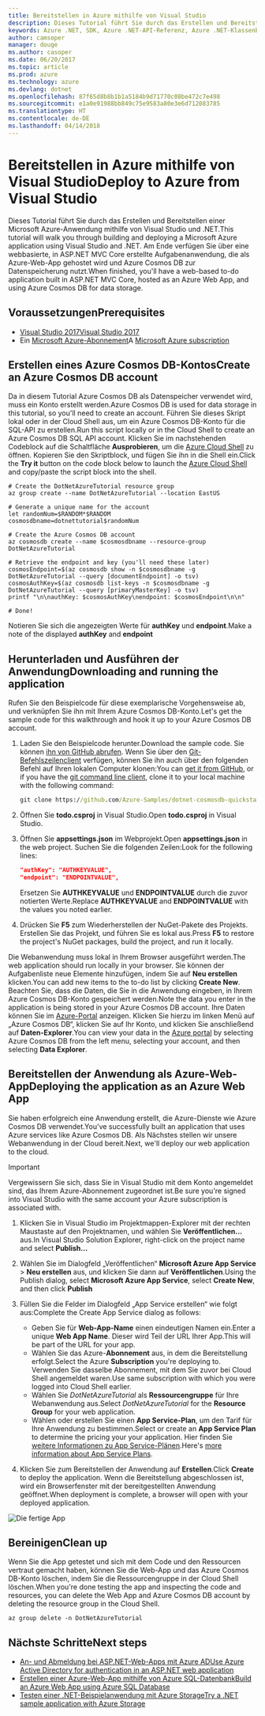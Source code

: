 ```yaml
---
title: Bereitstellen in Azure mithilfe von Visual Studio
description: Dieses Tutorial führt Sie durch das Erstellen und Bereitstellen einer Microsoft Azure-Anwendung mithilfe von Visual Studio und .NET.
keywords: Azure .NET, SDK, Azure .NET-API-Referenz, Azure .NET-Klassenbibliothek
author: camsoper
manager: douge
ms.author: casoper
ms.date: 06/20/2017
ms.topic: article
ms.prod: azure
ms.technology: azure
ms.devlang: dotnet
ms.openlocfilehash: 87f65d8b8b1b1a5184b9d71770c08be472c7e498
ms.sourcegitcommit: e1a0e91988bb849c75e9583a80e3e6d712083785
ms.translationtype: HT
ms.contentlocale: de-DE
ms.lasthandoff: 04/14/2018
---
```

# <a name="deploy-to-azure-from-visual-studio"></a><span data-ttu-id="77544-104">Bereitstellen in Azure mithilfe von Visual Studio</span><span class="sxs-lookup"><span data-stu-id="77544-104">Deploy to Azure from Visual Studio</span></span>

<span data-ttu-id="77544-105">Dieses Tutorial führt Sie durch das Erstellen und Bereitstellen einer Microsoft Azure-Anwendung mithilfe von Visual Studio und .NET.</span><span class="sxs-lookup"><span data-stu-id="77544-105">This tutorial will walk you through building and deploying a Microsoft Azure application using Visual Studio and .NET.</span></span>  <span data-ttu-id="77544-106">Am Ende verfügen Sie über eine webbasierte, in ASP.NET MVC Core erstellte Aufgabenanwendung, die als Azure-Web-App gehostet wird und Azure Cosmos DB zur Datenspeicherung nutzt.</span><span class="sxs-lookup"><span data-stu-id="77544-106">When finished, you'll have a web-based to-do application built in ASP.NET MVC Core, hosted as an Azure Web App, and using Azure Cosmos DB for data storage.</span></span>

## <a name="prerequisites"></a><span data-ttu-id="77544-107">Voraussetzungen</span><span class="sxs-lookup"><span data-stu-id="77544-107">Prerequisites</span></span>

* [<span data-ttu-id="77544-108">Visual Studio 2017</span><span class="sxs-lookup"><span data-stu-id="77544-108">Visual Studio 2017</span></span>](https://www.visualstudio.com/downloads/)
* <span data-ttu-id="77544-109">Ein [Microsoft Azure-Abonnement](https://azure.microsoft.com/free/)</span><span class="sxs-lookup"><span data-stu-id="77544-109">A [Microsoft Azure subscription](https://azure.microsoft.com/free/)</span></span>

## <a name="create-an-azure-cosmos-db-account"></a><span data-ttu-id="77544-110">Erstellen eines Azure Cosmos DB-Kontos</span><span class="sxs-lookup"><span data-stu-id="77544-110">Create an Azure Cosmos DB account</span></span>

<span data-ttu-id="77544-111">Da in diesem Tutorial Azure Cosmos DB als Datenspeicher verwendet wird, muss ein Konto erstellt werden.</span><span class="sxs-lookup"><span data-stu-id="77544-111">Azure Cosmos DB is used for data storage in this tutorial, so you'll need to create an account.</span></span>  <span data-ttu-id="77544-112">Führen Sie dieses Skript lokal oder in der Cloud Shell aus, um ein Azure Cosmos DB-Konto für die SQL-API zu erstellen.</span><span class="sxs-lookup"><span data-stu-id="77544-112">Run this script locally or in the Cloud Shell to create an Azure Cosmos DB SQL API account.</span></span>  <span data-ttu-id="77544-113">Klicken Sie im nachstehenden Codeblock auf die Schaltfläche **Ausprobieren**, um die [Azure Cloud Shell](/azure/cloud-shell/) zu öffnen. Kopieren Sie den Skriptblock, und fügen Sie ihn in die Shell ein.</span><span class="sxs-lookup"><span data-stu-id="77544-113">Click the **Try it** button on the code block below to launch the [Azure Cloud Shell](/azure/cloud-shell/) and copy/paste the script block into the shell.</span></span>

```azurecli-interactive
# Create the DotNetAzureTutorial resource group
az group create --name DotNetAzureTutorial --location EastUS

# Generate a unique name for the account
let randomNum=$RANDOM*$RANDOM
cosmosdbname=dotnettutorial$randomNum

# Create the Azure Cosmos DB account
az cosmosdb create --name $cosmosdbname --resource-group DotNetAzureTutorial

# Retrieve the endpoint and key (you'll need these later)
cosmosEndpoint=$(az cosmosdb show -n $cosmosdbname -g DotNetAzureTutorial --query [documentEndpoint] -o tsv)
cosmosAuthKey=$(az cosmosdb list-keys -n $cosmosdbname -g DotNetAzureTutorial --query [primaryMasterKey] -o tsv)
printf "\n\nauthKey: $cosmosAuthKey\nendpoint: $cosmosEndpoint\n\n"

# Done!

```

<span data-ttu-id="77544-114">Notieren Sie sich die angezeigten Werte für **authKey** und **endpoint**.</span><span class="sxs-lookup"><span data-stu-id="77544-114">Make a note of the displayed **authKey** and **endpoint**</span></span> 

## <a name="downloading-and-running-the-application"></a><span data-ttu-id="77544-115">Herunterladen und Ausführen der Anwendung</span><span class="sxs-lookup"><span data-stu-id="77544-115">Downloading and running the application</span></span>

<span data-ttu-id="77544-116">Rufen Sie den Beispielcode für diese exemplarische Vorgehensweise ab, und verknüpfen Sie ihn mit Ihrem Azure Cosmos DB-Konto.</span><span class="sxs-lookup"><span data-stu-id="77544-116">Let's get the sample code for this walkthrough and hook it up to your Azure Cosmos DB account.</span></span>

1. <span data-ttu-id="77544-117">Laden Sie den Beispielcode herunter.</span><span class="sxs-lookup"><span data-stu-id="77544-117">Download the sample code.</span></span>  <span data-ttu-id="77544-118">Sie können [ihn von GitHub abrufen](https://github.com/Azure-Samples/dotnet-cosmosdb-quickstart/). Wenn Sie über den [Git-Befehlszeilenclient](https://git-scm.com/) verfügen, können Sie ihn auch über den folgenden Befehl auf Ihren lokalen Computer klonen:</span><span class="sxs-lookup"><span data-stu-id="77544-118">You can [get it from GitHub](https://github.com/Azure-Samples/dotnet-cosmosdb-quickstart/), or if you have the [git command line client](https://git-scm.com/), clone it to your local machine with the following command:</span></span>

    ```cmd
    git clone https://github.com/Azure-Samples/dotnet-cosmosdb-quickstart
    ```

2. <span data-ttu-id="77544-119">Öffnen Sie **todo.csproj** in Visual Studio.</span><span class="sxs-lookup"><span data-stu-id="77544-119">Open **todo.csproj** in Visual Studio.</span></span>

3. <span data-ttu-id="77544-120">Öffnen Sie **appsettings.json** im Webprojekt.</span><span class="sxs-lookup"><span data-stu-id="77544-120">Open **appsettings.json** in the web project.</span></span>  <span data-ttu-id="77544-121">Suchen Sie die folgenden Zeilen:</span><span class="sxs-lookup"><span data-stu-id="77544-121">Look for the following lines:</span></span>

    ```json
    "authKey": "AUTHKEYVALUE",
    "endpoint": "ENDPOINTVALUE",
    ```
    <span data-ttu-id="77544-122">Ersetzen Sie **AUTHKEYVALUE** und **ENDPOINTVALUE** durch die zuvor notierten Werte.</span><span class="sxs-lookup"><span data-stu-id="77544-122">Replace **AUTHKEYVALUE** and **ENDPOINTVALUE** with the values you noted earlier.</span></span>

4. <span data-ttu-id="77544-123">Drücken Sie **F5** zum Wiederherstellen der NuGet-Pakete des Projekts. Erstellen Sie das Projekt, und führen Sie es lokal aus.</span><span class="sxs-lookup"><span data-stu-id="77544-123">Press **F5** to restore the project's NuGet packages, build the project, and run it locally.</span></span>

<span data-ttu-id="77544-124">Die Webanwendung muss lokal in Ihrem Browser ausgeführt werden.</span><span class="sxs-lookup"><span data-stu-id="77544-124">The web application should run locally in your browser.</span></span>  <span data-ttu-id="77544-125">Sie können der Aufgabenliste neue Elemente hinzufügen, indem Sie auf **Neu erstellen** klicken.</span><span class="sxs-lookup"><span data-stu-id="77544-125">You can add new items to the to-do list by clicking **Create New**.</span></span>  <span data-ttu-id="77544-126">Beachten Sie, dass die Daten, die Sie in die Anwendung eingeben, in Ihrem Azure Cosmos DB-Konto gespeichert werden.</span><span class="sxs-lookup"><span data-stu-id="77544-126">Note the data you enter in the application is being stored in your Azure Cosmos DB account.</span></span>  <span data-ttu-id="77544-127">Ihre Daten können Sie im [Azure-Portal](https://portal.azure.com) anzeigen. Klicken Sie hierzu im linken Menü auf „Azure Cosmos DB“, klicken Sie auf Ihr Konto, und klicken Sie anschließend auf **Daten-Explorer**.</span><span class="sxs-lookup"><span data-stu-id="77544-127">You can view your data in the [Azure portal](https://portal.azure.com) by selecting Azure Cosmos DB from the left menu, selecting your account, and then selecting **Data Explorer**.</span></span>

## <a name="deploying-the-application-as-an-azure-web-app"></a><span data-ttu-id="77544-128">Bereitstellen der Anwendung als Azure-Web-App</span><span class="sxs-lookup"><span data-stu-id="77544-128">Deploying the application as an Azure Web App</span></span>

<span data-ttu-id="77544-129">Sie haben erfolgreich eine Anwendung erstellt, die Azure-Dienste wie Azure Cosmos DB verwendet.</span><span class="sxs-lookup"><span data-stu-id="77544-129">You've successfully built an application that uses Azure services like Azure Cosmos DB.</span></span>  <span data-ttu-id="77544-130">Als Nächstes stellen wir unsere Webanwendung in der Cloud bereit.</span><span class="sxs-lookup"><span data-stu-id="77544-130">Next, we'll deploy our web application to the cloud.</span></span>

> [!IMPORTANT]
> <span data-ttu-id="77544-131">Vergewissern Sie sich, dass Sie in Visual Studio mit dem Konto angemeldet sind, das Ihrem Azure-Abonnement zugeordnet ist.</span><span class="sxs-lookup"><span data-stu-id="77544-131">Be sure you're signed into Visual Studio with the same account your Azure subscription is associated with.</span></span>

1. <span data-ttu-id="77544-132">Klicken Sie in Visual Studio im Projektmappen-Explorer mit der rechten Maustaste auf den Projektnamen, und wählen Sie **Veröffentlichen...** aus.</span><span class="sxs-lookup"><span data-stu-id="77544-132">In Visual Studio Solution Explorer, right-click on the project name and select **Publish...**</span></span>

2. <span data-ttu-id="77544-133">Wählen Sie im Dialogfeld „Veröffentlichen“ **Microsoft Azure App Service** > **Neu erstellen** aus, und klicken Sie dann auf **Veröffentlichen**.</span><span class="sxs-lookup"><span data-stu-id="77544-133">Using the Publish dialog, select **Microsoft Azure App Service**, select **Create New**, and then click **Publish**</span></span>

3. <span data-ttu-id="77544-134">Füllen Sie die Felder im Dialogfeld „App Service erstellen“ wie folgt aus:</span><span class="sxs-lookup"><span data-stu-id="77544-134">Complete the Create App Service dialog as follows:</span></span>

    * <span data-ttu-id="77544-135">Geben Sie für **Web-App-Name** einen eindeutigen Namen ein.</span><span class="sxs-lookup"><span data-stu-id="77544-135">Enter a unique **Web App Name**.</span></span>  <span data-ttu-id="77544-136">Dieser wird Teil der URL Ihrer App.</span><span class="sxs-lookup"><span data-stu-id="77544-136">This will be part of the URL for your app.</span></span>
    * <span data-ttu-id="77544-137">Wählen Sie das Azure-**Abonnement** aus, in dem die Bereitstellung erfolgt.</span><span class="sxs-lookup"><span data-stu-id="77544-137">Select the Azure **Subscription** you're deploying to.</span></span>  <span data-ttu-id="77544-138">Verwenden Sie dasselbe Abonnement, mit dem Sie zuvor bei Cloud Shell angemeldet waren.</span><span class="sxs-lookup"><span data-stu-id="77544-138">Use same subscription with which you were logged into Cloud Shell earlier.</span></span>
    * <span data-ttu-id="77544-139">Wählen Sie *DotNetAzureTutorial* als **Ressourcengruppe** für Ihre Webanwendung aus.</span><span class="sxs-lookup"><span data-stu-id="77544-139">Select *DotNetAzureTutorial* for the **Resource Group** for your web application.</span></span>
    * <span data-ttu-id="77544-140">Wählen oder erstellen Sie einen **App Service-Plan**, um den Tarif für Ihre Anwendung zu bestimmen.</span><span class="sxs-lookup"><span data-stu-id="77544-140">Select or create an **App Service Plan** to determine the pricing your your application.</span></span>  <span data-ttu-id="77544-141">Hier finden Sie [weitere Informationen zu App Service-Plänen](/azure/app-service/azure-web-sites-web-hosting-plans-in-depth-overview).</span><span class="sxs-lookup"><span data-stu-id="77544-141">Here's [more information about App Service Plans](/azure/app-service/azure-web-sites-web-hosting-plans-in-depth-overview).</span></span>

4. <span data-ttu-id="77544-142">Klicken Sie zum Bereitstellen der Anwendung auf **Erstellen**.</span><span class="sxs-lookup"><span data-stu-id="77544-142">Click **Create** to deploy the application.</span></span>  <span data-ttu-id="77544-143">Wenn die Bereitstellung abgeschlossen ist, wird ein Browserfenster mit der bereitgestellten Anwendung geöffnet.</span><span class="sxs-lookup"><span data-stu-id="77544-143">When deployment is complete, a browser will open with your deployed application.</span></span>

![Die fertige App](./media/dotnet-quickstart/todo.png)

## <a name="clean-up"></a><span data-ttu-id="77544-145">Bereinigen</span><span class="sxs-lookup"><span data-stu-id="77544-145">Clean up</span></span>

<span data-ttu-id="77544-146">Wenn Sie die App getestet und sich mit dem Code und den Ressourcen vertraut gemacht haben, können Sie die Web-App und das Azure Cosmos DB-Konto löschen, indem Sie die Ressourcengruppe in der Cloud Shell löschen.</span><span class="sxs-lookup"><span data-stu-id="77544-146">When you're done testing the app and inspecting the code and resources, you can delete the Web App and Azure Cosmos DB account by deleting the resource group in the Cloud Shell.</span></span>

```azurecli-interactive
az group delete -n DotNetAzureTutorial
```

## <a name="next-steps"></a><span data-ttu-id="77544-147">Nächste Schritte</span><span class="sxs-lookup"><span data-stu-id="77544-147">Next steps</span></span>

* [<span data-ttu-id="77544-148">An- und Abmeldung bei ASP.NET-Web-Apps mit Azure AD</span><span class="sxs-lookup"><span data-stu-id="77544-148">Use Azure Active Directory for authentication in an ASP.NET web application</span></span>](/azure/active-directory/develop/active-directory-devquickstarts-webapp-dotnet)
* [<span data-ttu-id="77544-149">Erstellen einer Azure-Web-App mithilfe von Azure SQL-Datenbank</span><span class="sxs-lookup"><span data-stu-id="77544-149">Build an Azure Web App using Azure SQL Database</span></span>](/azure/app-service-web/web-sites-dotnet-get-started)
* [<span data-ttu-id="77544-150">Testen einer .NET-Beispielanwendung mit Azure Storage</span><span class="sxs-lookup"><span data-stu-id="77544-150">Try a .NET sample application with Azure Storage</span></span>](/azure/storage/storage-samples-dotnet)


